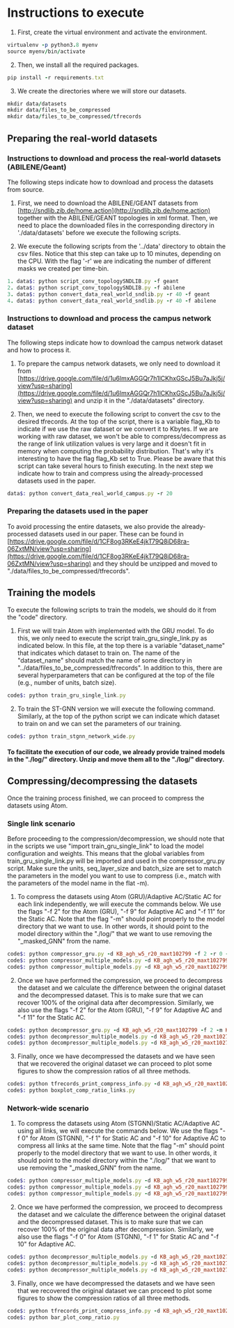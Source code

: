 # Instructions to execute
1. First, create the virtual environment and activate the environment.
```ruby
virtualenv -p python3.8 myenv
source myenv/bin/activate
```

2. Then, we install all the required packages.
```ruby
pip install -r requirements.txt
```

3. We create the directories where we will store our datasets.
```ruby
mkdir data/datasets
mkdir data/files_to_be_compressed
mkdir data/files_to_be_compressed/tfrecords
```

## Preparing the real-world datasets
### Instructions to download and process the real-world datasets (ABILENE/Geant) 
The following steps indicate how to download and process the datasets from source. 

1. First, we need to download the ABILENE/GEANT datasets from [http://sndlib.zib.de/home.action](http://sndlib.zib.de/home.action) together with the ABILENE/GEANT topologies in xml format. Then, we need to place the downloaded files in the corresponding directory in './data/datasets' before we execute the following scripts.

2. We execute the following scripts from the '../data' directory to obtain the csv files. Notice that this step can take up to 10 minutes, depending on the CPU. With the flag '-r' we are indicating the number of different masks we created per time-bin. 
```ruby
1. data$: python script_conv_topologySNDLIB.py -f geant
2. data$: python script_conv_topologySNDLIB.py -f abilene
3. data$: python convert_data_real_world_sndlib.py -r 40 -f geant
4. data$: python convert_data_real_world_sndlib.py -r 40 -f abilene
```

### Instructions to download and process the campus network dataset
The following steps indicate how to download the campus network dataset and how to process it.

1. To prepare the campus network datasets, we only need to download it from [https://drive.google.com/file/d/1u6lmxAGGQr7h1lCKhxGScJ5Bu7aJkj5j/view?usp=sharing](https://drive.google.com/file/d/1u6lmxAGGQr7h1lCKhxGScJ5Bu7aJkj5j/view?usp=sharing) and unzip it in the "./data/datasets" directory.  

2. Then, we need to execute the following script to convert the csv to the desired tfrecords. At the top of the script, there is a variable flag_Kb to indicate if we use the raw dataset or we convert it to Kbytes. If we are working with raw dataset, we won't be able to compress/decompress as the range of link utilization values is very large and it doesn't fit in memory when computing the probability distribution. That's why it's interesting to have the flag flag_Kb set to True. Please be aware that this script can take several hours to finish executing. In the next step we indicate how to train and compress using the already-processed datasets used in the paper.

```ruby
data$: python convert_data_real_world_campus.py -r 20
```

### Preparing the datasets used in the paper
To avoid processing the entire datasets, we also provide the already-processed datasets used in our paper. These can be found in [https://drive.google.com/file/d/1CF8og3RKeE4jkT79Q8iD68ra-06ZxtMN/view?usp=sharing](https://drive.google.com/file/d/1CF8og3RKeE4jkT79Q8iD68ra-06ZxtMN/view?usp=sharing) and they should be unzipped and moved to "./data/files_to_be_compressed/tfrecords".

## Training the models
To execute the following scripts to train the models, we should do it from the "code" directory. 

1. First we will train Atom with implemented with the GRU model. To do this, we only need to execute the script train_gru_single_link.py as indicated below. In this file, at the top there is a variable "dataset_name" that indicates which dataset to train on. The name of the "dataset_name" should match the name of some directory in "../data/files_to_be_compressed/tfrecords". In addition to this, there are several hyperparameters that can be configured at the top of the file (e.g., number of units, batch size).

```ruby
code$: python train_gru_single_link.py
```

2. To train the ST-GNN version we will execute the following command. Similarly, at the top of the python script we can indicate which dataset to train on and we can set the parameters of our training.

```ruby
code$: python train_stgnn_network_wide.py
```

#### To facilitate the execution of our code, we already provide trained models in the "./log/" directory. Unzip and move them all to the "./log/" directory.

## Compressing/decompressing the datasets

Once the training process finished, we can proceed to compress the datasets using Atom.

### Single link scenario
Before proceeding to the compression/decompression, we should note that in the scripts we use "import train_gru_single_link" to load the model configuration and weights. This means that the global variables from train_gru_single_link.py will be imported and used in the compressor_gru.py script. Make sure the units, seq_layer_size and batch_size are set to match the parameters in the model you want to use to compress (i.e., match with the parameters of the model name in the flat -m).

1. To compress the datasets using Atom (GRU)/Adaptive AC/Static AC for each link independently, we will execute the commands below. We use the flags "-f 2" for the Atom (GRU), "-f 9" for Adaptive AC and "-f 11" for the Static AC. Note that the flag "-m" should point properly to the model directory that we want to use. In other words, it should point to the model directory within the "./log/" that we want to use removing the "_masked_GNN" from the name.

```ruby
code$: python compressor_gru.py -d KB_agh_w5_r20_maxt102799 -f 2 -r 0 -m KB_agh_w5_r20_maxt102799_u50_s10_b256
code$: python compressor_multiple_models.py -d KB_agh_w5_r20_maxt102799 -f 9 -r 0 -m KB_agh_w5_r20_maxt102799_u50_s10_b256
code$: python compressor_multiple_models.py -d KB_agh_w5_r20_maxt102799 -f 11 -r 0 -m KB_agh_w5_r20_maxt102799_u50_s10_b256
```

2. Once we have performed the compression, we proceed to decompress the dataset and we calculate the difference between the original dataset and the decompressed dataset. This is to make sure that we can recover 100% of the original data after decompression. Similarly, we also use the flags "-f 2" for the Atom (GRU), "-f 9" for Adaptive AC and "-f 11" for the Static AC.

```ruby
code$: python decompressor_gru.py -d KB_agh_w5_r20_maxt102799 -f 2 -m KB_agh_w5_r20_maxt102799_u50_s10_b256
code$: python decompressor_multiple_models.py -d KB_agh_w5_r20_maxt102799 -f 9 -m KB_agh_w5_r20_maxt102799_u50_s10_b256
code$: python decompressor_multiple_models.py -d KB_agh_w5_r20_maxt102799 -f 11 -m KB_agh_w5_r20_maxt102799_u50_s10_b256
```

3. Finally, once we have decompressed the datasets and we have seen that we recovered the original dataset we can proceed to plot some figures to show the compression ratios of all three methods. 

```ruby
code$: python tfrecords_print_compress_info.py -d KB_agh_w5_r20_maxt102799 -t 0
code$: python boxplot_comp_ratio_links.py
```

### Network-wide scenario
1. To compress the datasets using Atom (STGNN)/Static AC/Adaptive AC using all links, we will execute the commands below. We use the flags "-f 0" for Atom (STGNN), "-f 1" for Static AC and "-f 10" for Adaptive AC to compress all links at the same time. Note that the flag "-m" should point properly to the model directory that we want to use. In other words, it should point to the model directory within the "./log/" that we want to use removing the "_masked_GNN" from the name.

```ruby
code$: python compressor_multiple_models.py -d KB_agh_w5_r20_maxt102799 -f 0 -r 0 -m KB_agh_w5_r20_maxt102799_u50_s10_b256
code$: python compressor_multiple_models.py -d KB_agh_w5_r20_maxt102799 -f 1 -r 0 -m KB_agh_w5_r20_maxt102799_u50_s10_b256
code$: python compressor_multiple_models.py -d KB_agh_w5_r20_maxt102799 -f 10 -r 0 -m KB_agh_w5_r20_maxt102799_u50_s10_b256
```

2. Once we have performed the compression, we proceed to decompress the dataset and we calculate the difference between the original dataset and the decompressed dataset. This is to make sure that we can recover 100% of the original data after decompression. Similarly, we also use the flags "-f 0" for Atom (STGNN), "-f 1" for Static AC and "-f 10" for Adaptive AC.

```ruby
code$: python decompressor_multiple_models.py -d KB_agh_w5_r20_maxt102799 -f 0 -m KB_agh_w5_r20_maxt102799_u50_s10_b256
code$: python decompressor_multiple_models.py -d KB_agh_w5_r20_maxt102799 -f 1 -m KB_agh_w5_r20_maxt102799_u50_s10_b256
code$: python decompressor_multiple_models.py -d KB_agh_w5_r20_maxt102799 -f 10 -m KB_agh_w5_r20_maxt102799_u50_s10_b256
```

3. Finally, once we have decompressed the datasets and we have seen that we recovered the original dataset we can proceed to plot some figures to show the compression ratios of all three methods. 

```ruby
code$: python tfrecords_print_compress_info.py -d KB_agh_w5_r20_maxt102799 -t 0
code$: python bar_plot_comp_ratio.py
```
